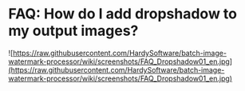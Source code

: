 # FAQ: How do I add dropshadow to my output images? #
![https://raw.githubusercontent.com/HardySoftware/batch-image-watermark-processor/wiki/screenshots/FAQ_Dropshadow01_en.jpg](https://raw.githubusercontent.com/HardySoftware/batch-image-watermark-processor/wiki/screenshots/FAQ_Dropshadow01_en.jpg)
